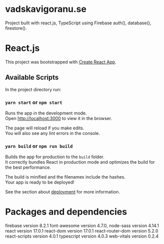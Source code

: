 # vadskavigoranu.se

Project built with react.js, TypeScript using Firebase auth(), database(), firestore().

# React.js

This project was bootstrapped with [Create React App](https://github.com/facebook/create-react-app).

## Available Scripts

In the project directory run:

### `yarn start` or `npm start`

Runs the app in the development mode.\
Open [http://localhost:3000](http://localhost:3000) to view it in the browser.

The page will reload if you make edits.\
You will also see any lint errors in the console.

### `yarn build` or `npm run build`

Builds the app for production to the `build` folder.\
It correctly bundles React in production mode and optimizes the build for the best performance.

The build is minified and the filenames include the hashes.\
Your app is ready to be deployed!

See the section about [deployment](https://facebook.github.io/create-react-app/docs/deployment) for more information.

# Packages and dependencies

firebase version 8.2.1
font-awesome version 4.7.0,
node-sass version 4.14.1
react version 17.0.1
react-dom version 17.0.1
react-router-dom version 5.2.0
react-scripts version 4.0.1
typescript version 4.0.3
web-vitals version 0.2.4
